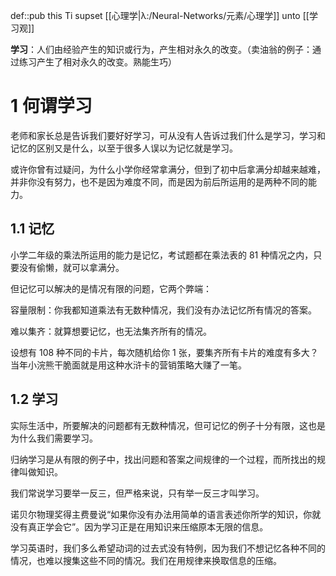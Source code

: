 
def::pub this Ti supset [[心理学|λ:/Neural-Networks/元素/心理学]] unto [[学习观]]


**学习**：人们由经验产生的知识或行为，产生相对永久的改变。（卖油翁的例子：通过练习产生了相对永久的改变。熟能生巧）
# 1 何谓学习

老师和家长总是告诉我们要好好学习，可从没有人告诉过我们什么是学习，学习和记忆的区别又是什么，以至于很多人误以为记忆就是学习。

或许你曾有过疑问，为什么小学你经常拿满分，但到了初中后拿满分却越来越难，并非你没有努力，也不是因为难度不同，而是因为前后所运用的是两种不同的能力。

## 1.1 记忆

小学二年级的乘法所运用的能力是记忆，考试题都在乘法表的 81 种情况之内，只要没有偷懒，就可以拿满分。

但记忆可以解决的是情况有限的问题，它两个弊端：

容量限制：你我都知道乘法有无数种情况，我们没有办法记忆所有情况的答案。

难以集齐：就算想要记忆，也无法集齐所有的情况。

设想有 108 种不同的卡片，每次随机给你 1 张，要集齐所有卡片的难度有多大？当年小浣熊干脆面就是用这种水浒卡的营销策略大赚了一笔。

## 1.2 学习

实际生活中，所要解决的问题都有无数种情况，但可记忆的例子十分有限，这也是为什么我们需要学习。

归纳学习是从有限的例子中，找出问题和答案之间规律的一个过程，而所找出的规律叫做知识。

我们常说学习要举一反三，但严格来说，只有举一反三才叫学习。

诺贝尔物理奖得主费曼说“如果你没有办法用简单的语言表述你所学的知识，你就没有真正学会它”。因为学习正是在用知识来压缩原本无限的信息。

学习英语时，我们多么希望动词的过去式没有特例，因为我们不想记忆各种不同的情况，也难以搜集这些不同的情况。我们在用规律来换取信息的压缩。